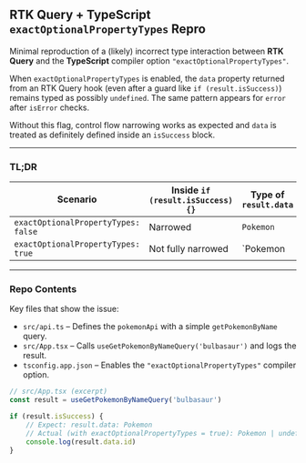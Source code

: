 ## RTK Query + TypeScript `exactOptionalPropertyTypes` Repro

Minimal reproduction of a (likely) incorrect type interaction between **RTK Query** and the **TypeScript** compiler option `"exactOptionalPropertyTypes"`.

When `exactOptionalPropertyTypes` is enabled, the `data` property returned from an RTK Query hook (even after a guard like `if (result.isSuccess)`) remains typed as possibly `undefined`. The same pattern appears for `error` after `isError` checks.

Without this flag, control flow narrowing works as expected and `data` is treated as definitely defined inside an `isSuccess` block.

---

### TL;DR
| Scenario | Inside `if (result.isSuccess) {}` | Type of `result.data` |
|----------|----------------------------------|-----------------------|
| `exactOptionalPropertyTypes: false` | Narrowed | `Pokemon` |
| `exactOptionalPropertyTypes: true`  | Not fully narrowed | `Pokemon | undefined` |

---

### Repo Contents
Key files that show the issue:

* `src/api.ts` – Defines the `pokemonApi` with a simple `getPokemonByName` query.
* `src/App.tsx` – Calls `useGetPokemonByNameQuery('bulbasaur')` and logs the result.
* `tsconfig.app.json` – Enables the `"exactOptionalPropertyTypes"` compiler option.

```ts
// src/App.tsx (excerpt)
const result = useGetPokemonByNameQuery('bulbasaur')

if (result.isSuccess) {
	// Expect: result.data: Pokemon
	// Actual (with exactOptionalPropertyTypes = true): Pokemon | undefined
	console.log(result.data.id)
}
```
